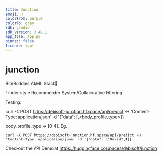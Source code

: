 ```yaml
---
title: Junction
emoji: 🏃
colorFrom: purple
colorTo: gray
sdk: gradio
sdk_version: 3.40.1
app_file: app.py
pinned: false
license: lgpl
---
```


# junction
BiteBuddies AI/ML Stack🤖

Tinder-style Recommender System/Collaborative Filtering

Testing:

  curl -X POST https://debisoft-junction.hf.space/api/predict -H 'Content-Type: application/json' -d '{"data": [<name>,<body_profile_type>]}

body_profile_type => [0-4].
Eg.

    curl -X POST https://debisoft-junction.hf.space/api/predict -H 'Content-Type: application/json' -d '{"data": ["David",4]}

Checkout the API Demo at
https://huggingface.co/spaces/debisoft/junction

